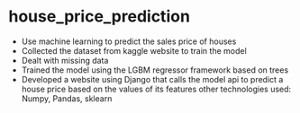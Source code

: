 # house_price_prediction

- Use machine learning to predict the sales price of houses
- Collected the dataset from kaggle website to train the model
- Dealt with missing data
- Trained the model using the LGBM regressor framework based on trees
- Developed a website using Django that calls the model api to predict a house price based on the values of its features
other technologies used: Numpy, Pandas, sklearn
